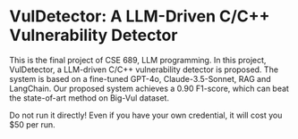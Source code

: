 # VulDetector: A LLM-Driven C/C++ Vulnerability Detector

This is the final project of CSE 689, LLM programming. In this project, VulDetector, a LLM-driven C/C++ vulnerability detector is proposed. The system is based on a fine-tuned GPT-4o, Claude-3.5-Sonnet, RAG and LangChain. Our proposed system achieves a 0.90 F1-score, which can beat the state-of-art method on Big-Vul dataset.

Do not run it directly! Even if you have your own credential, it will cost you $50 per run.
